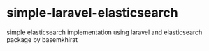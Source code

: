# simple-laravel-elasticsearch
simple elasticsearch implementation using laravel and elasticsearch package by basemkhirat 
